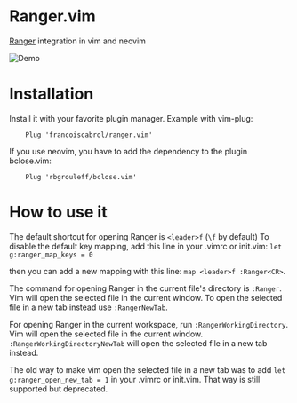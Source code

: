 Ranger.vim
==========

[Ranger](http://ranger.nongnu.org/) integration in vim and neovim

![Demo](./ranger.gif)

Installation
============

Install it with your favorite plugin manager. Example with vim-plug:

        Plug 'francoiscabrol/ranger.vim'

If you use neovim, you have to add the dependency to the plugin bclose.vim:

        Plug 'rbgrouleff/bclose.vim'

How to use it
=============

The default shortcut for opening Ranger is `<leader>f` (`\f` by default)
To disable the default key mapping, add this line in your .vimrc or init.vim: `let g:ranger_map_keys = 0`

then you can add a new mapping with this line: `map <leader>f :Ranger<CR>`.

The command for opening Ranger in the current file's directory is `:Ranger`.
Vim will open the selected file in the current window. To open the selected
file in a new tab instead use `:RangerNewTab`.

For opening Ranger in the current workspace, run `:RangerWorkingDirectory`.
Vim will open the selected file in the current window.
`:RangerWorkingDirectoryNewTab` will open the selected file in a new tab instead.

The old way to make vim open the selected file in a new tab was to add
`let g:ranger_open_new_tab = 1` in your .vimrc or init.vim. That way is still
supported but deprecated.
